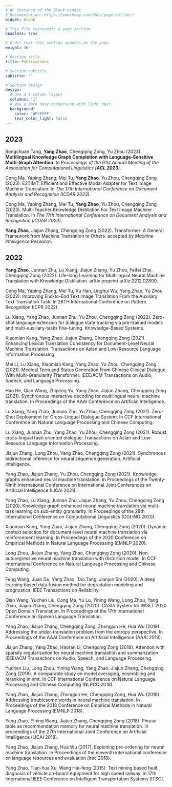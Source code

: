 ```yaml
---
# An instance of the Blank widget.
# Documentation: https://wowchemy.com/docs/page-builder/
widget: blank

# This file represents a page section.
headless: true

# Order that this section appears on the page.
weight: 40

# Section title
title: Publications

# Section subtitle
subtitle: ''

# Section design
design:
  # Use a 1-column layout
  columns: "1"
  # Use a dark navy background with light text.
  background:
    color: '#FFFFFF'
    text_color_light: false
---
```

## 2023
Rongchuan Tang, **Yang Zhao**, Chengqing Zong, Yu Zhou (2023). **Multilingual Knowledge Graph Completion with Language-Sensitive Multi-Graph Attention**. In _Proceedings of the 61st Annual Meeting of the Association for Computational Linguistics (**ACL 2023**)_.

 Cong Ma, Yaping Zhang, Mei Tu, **Yang Zhao**, Yu Zhou, Chengqing Zong (2023). E2TIMT: Efficient and Effective Modal Adapter for Text Image Machine Translation. In _The 17th International Conference on Document Analysis and Recognition (ICDAR 2023)_.
 
 Cong Ma, Yaping Zhang, Mei Tu,  **Yang Zhao**, Yu Zhou, Chengqing Zong (2023). Multi-Teacher Knowledge Distillation For Text Image Machine Translation. In _The 17th International Conference on Document Analysis and Recognition (ICDAR 2023)_.
 
  **Yang Zhao**, Jiajun Zhang, Chengqing Zong (2022). Transformer: A General Framework from Machine Translation to Others. accepted by _Machine Intelligence Research_.

 ## 2022
 **Yang Zhao**, Junnan Zhu, Lu Xiang, Jiajun Zhang, Yu Zhou, Feifei Zhai, Chengqing Zong (2022). Life-long Learning for Multilingual Neural Machine Translation with Knowledge Distillation. arXiv preprint arXiv:2212.02800.
 
 Cong Ma, Yaping Zhang, Mei Tu, Xu Han, Linghui Wu, Yang Zhao, Yu Zhou (2022). Improving End-to-End Text Image Translation From the Auxiliary Text Translation Task. In 26TH International Conference on Pattern Recognition (ICPR 2022).
 
 Lu Xiang, Yang Zhao, Junnan Zhu, Yu Zhou, Chengqing Zong (2022). Zero-shot language extension for dialogue state tracking via pre-trained models and multi-auxiliary-tasks fine-tuning. Knowledge-Based Systems.
 
 Xiaomian Kang, Yang Zhao, Jiajun Zhang, Chengqing Zong (2021). Enhancing Lexical Translation Consistency for Document-Level Neural Machine Translation. Transactions on Asian and Low-Resource Language Information Processing.
 
 Mei Li, Lu Xiang, Xiaomian Kang, Yang Zhao, Yu Zhou, Chengqing Zong (2021). Medical Term and Status Generation From Chinese Clinical Dialogue With Multi-Granularity Transformer. IEEE/ACM Transactions on Audio, Speech, and Language Processing.
 
 Hao He, Qian Wang, Zhipeng Yu, Yang Zhao, Jiajun Zhang, Chengqing Zong (2021). Synchronous interactive decoding for multilingual neural machine translation. In Proceedings of the AAAI Conference on Artificial Intelligence.
 
 Lu Xiang, Yang Zhao, Junnan Zhu, Yu Zhou, Chengqing Zong (2021). Zero-Shot Deployment for Cross-Lingual Dialogue System. In CCF International Conference on Natural Language Processing and Chinese Computing.
 
 Lu Xiang, Junnan Zhu, Yang Zhao, Yu Zhou, Chengqing Zong (2021). Robust cross-lingual task-oriented dialogue. Transactions on Asian and Low-Resource Language Information Processing.
 
 Jiajun Zhang, Long Zhou, Yang Zhao, Chengqing Zong (2021). Synchronous bidirectional inference for neural sequence generation. Artificial Intelligence.
 
 Yang Zhao, Jiajun Zhang, Yu Zhou, Chengqing Zong (2021). Knowledge graphs enhanced neural machine translation. In Proceedings of the Twenty-Ninth International Conference on International Joint Conferences on Artificial Intelligence (IJCAI 2021).
 
 Yang Zhao, Lu Xiang, Junnan Zhu, Jiajun Zhang, Yu Zhou, Chengqing Zong (2020). Knowledge graph enhanced neural machine translation via multi-task learning on sub-entity granularity. In Proceedings of the 28th International Conference on Computational Linguistics (COLING 2020).
 
 Xiaomian Kang, Yang Zhao, Jiajun Zhang, Chengqing Zong (2020). Dynamic context selection for document-level neural machine translation via reinforcement learning. In Proceedings of the 2020 Conference on Empirical Methods in Natural Language Processing (EMNLP 2020).
 
 Long Zhou, Jiajun Zhang, Yang Zhao, Chengqing Zong (2020). Non-autoregressive neural machine translation with distortion model. In CCF International Conference on Natural Language Processing and Chinese Computing.
 
 Feng Wang, Juan Du, Yang Zhao, Tao Tang, Jianjun Shi (2020). A deep learning based data fusion method for degradation modeling and prognostics. IEEE Transactions on Reliability.
 
 Qian Wang, Yuchen Liu, Cong Ma, Yu Lu, Yining Wang, Long Zhou, Yang Zhao, Jiajun Zhang, Chengqing Zong (2020). CASIA System for IWSLT 2020 Open Domain Translation. In Proceedings of the 17th International Conference on Spoken Language Translation.
 
 Yang Zhao, Jiajun Zhang, Chengqing Zong, Zhongjun He, Hua Wu (2019). Addressing the under-translation problem from the entropy perspective. In Proceedings of the AAAI Conference on Artificial Intelligence (AAAI 2019).
 
 Jiajun Zhang, Yang Zhao, Haoran Li, Chengqing Zong (2018). Attention with sparsity regularization for neural machine translation and summarization. IEEE/ACM Transactions on Audio, Speech, and Language Processing.
 
 Yuchen Liu, Long Zhou, Yining Wang, Yang Zhao, Jiajun Zhang, Chengqing Zong (2018). A comparable study on model averaging, ensembling and reranking in nmt. In CCF International Conference on Natural Language Processing and Chinese Computing (NLPCC 2018).
 
 Yang Zhao, Jiajun Zhang, Zhongjun He, Chengqing Zong, Hua Wu (2018). Addressing troublesome words in neural machine translation. In Proceedings of the 2018 Conference on Empirical Methods in Natural Language Processing (EMNLP 2018).
 
 Yang Zhao, Yining Wang, Jiajun Zhang, Chengqing Zong (2018). Phrase table as recommendation memory for neural machine translation. In proceedings of the 27th International Joint Conference on Artificial Intelligence (IJCAI 2018).
 
 Yang Zhao, Jiajun Zhang, Hua Wu (2017). Exploiting pre-ordering for neural machine translation. In Proceedings of the eleventh international conference on language resources and evaluation (lrec 2018).
 
 Yang Zhao, Tian-hua Xu, Wang Hai-feng (2015). Text mining based fault diagnosis of vehicle on-board equipment for high speed railway. In 17th International IEEE Conference on Intelligent Transportation Systems (ITSC).
